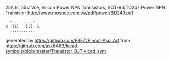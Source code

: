 25A Ic, 55V Vce, Silicon Power NPN Transistors, SOT-93/TO247
Power NPN Transistor
http://www.mospec.com.tw/pdf/power/BD249.pdf


	  +---------+
	B |[1]   [3]| E
	  +---------+


generated by https://github.com/FBEZ/Pinout-AsciiArt from https://github.com/ask6483/kicad-symbols/blob/master/Transistor_BJT.kicad_sym